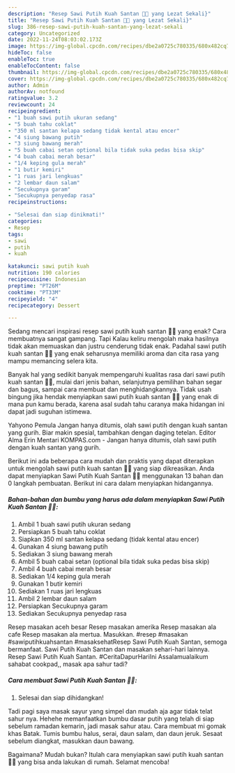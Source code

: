 ```yaml
---
description: "Resep Sawi Putih Kuah Santan 🤤🥰 yang Lezat Sekali}"
title: "Resep Sawi Putih Kuah Santan 🤤🥰 yang Lezat Sekali}"
slug: 386-resep-sawi-putih-kuah-santan-yang-lezat-sekali
category: Uncategorized
date: 2022-11-24T08:03:02.173Z
image: https://img-global.cpcdn.com/recipes/dbe2a0725c780335/680x482cq70/sawi-putih-kuah-santan-foto-resep-utama.jpg
hideToc: false
enableToc: true
enableTocContent: false
thumbnail: https://img-global.cpcdn.com/recipes/dbe2a0725c780335/680x482cq70/sawi-putih-kuah-santan-foto-resep-utama.jpg
cover: https://img-global.cpcdn.com/recipes/dbe2a0725c780335/680x482cq70/sawi-putih-kuah-santan-foto-resep-utama.jpg
author: Admin
authorAv: notfound
ratingvalue: 3.2
reviewcount: 24
recipeingredient:
- "1 buah sawi putih ukuran sedang"
- "5 buah tahu coklat"
- "350 ml santan kelapa sedang tidak kental atau encer"
- "4 siung bawang putih"
- "3 siung bawang merah"
- "5 buah cabai setan optional bila tidak suka pedas bisa skip"
- "4 buah cabai merah besar"
- "1/4 keping gula merah"
- "1 butir kemiri"
- "1 ruas jari lengkuas"
- "2 lembar daun salam"
- "Secukupnya garam"
- "Secukupnya penyedap rasa"
recipeinstructions:

- "Selesai dan siap dinikmati!"
categories:
- Resep
tags:
- sawi
- putih
- kuah

katakunci: sawi putih kuah 
nutrition: 190 calories
recipecuisine: Indonesian
preptime: "PT26M"
cooktime: "PT33M"
recipeyield: "4"
recipecategory: Dessert

---
```



Sedang mencari inspirasi resep sawi putih kuah santan 🤤🥰 yang enak? Cara membuatnya sangat gampang. Tapi Kalau keliru mengolah maka hasilnya tidak akan memuaskan dan justru cenderung tidak enak. Padahal sawi putih kuah santan 🤤🥰 yang enak seharusnya memiliki aroma dan cita rasa yang mampu memancing selera kita.


Banyak hal yang sedikit banyak mempengaruhi kualitas rasa dari sawi putih kuah santan 🤤🥰, mulai dari jenis bahan, selanjutnya pemilihan bahan segar dan bagus, sampai cara membuat dan menghidangkannya. Tidak usah bingung jika hendak menyiapkan sawi putih kuah santan 🤤🥰 yang enak di mana pun kamu berada, karena asal sudah tahu caranya maka hidangan ini dapat jadi suguhan istimewa.

Yahyono Pemula Jangan hanya ditumis, olah sawi putih dengan kuah santan yang gurih. Biar makin spesial, tambahkan dengan daging tetelan. Editor Alma Erin Mentari KOMPAS.com - Jangan hanya ditumis, olah sawi putih dengan kuah santan yang gurih.


Berikut ini ada beberapa cara mudah dan praktis yang dapat diterapkan untuk mengolah sawi putih kuah santan 🤤🥰 yang siap dikreasikan. Anda dapat menyiapkan Sawi Putih Kuah Santan 🤤🥰 menggunakan 13 bahan dan 0 langkah pembuatan. Berikut ini cara dalam menyiapkan hidangannya.

<!--inarticleads1-->

##### Bahan-bahan dan bumbu yang harus ada dalam menyiapkan Sawi Putih Kuah Santan 🤤🥰:

1. Ambil 1 buah sawi putih ukuran sedang
1. Persiapkan 5 buah tahu coklat
1. Siapkan 350 ml santan kelapa sedang (tidak kental atau encer)
1. Gunakan 4 siung bawang putih
1. Sediakan 3 siung bawang merah
1. Ambil 5 buah cabai setan (optional bila tidak suka pedas bisa skip)
1. Ambil 4 buah cabai merah besar
1. Sediakan 1/4 keping gula merah
1. Gunakan 1 butir kemiri
1. Sediakan 1 ruas jari lengkuas
1. Ambil 2 lembar daun salam
1. Persiapkan Secukupnya garam
1. Sediakan Secukupnya penyedap rasa


Resep masakan aceh besar Resep masakan amerika Resep masakan ala cafe Resep masakan ala mertua. Masukkan. #resep #masakan #sawiputihkuahsantan #masaksehatResep Sawi Putih Kuah Santan, semoga bermanfaat. Sawi Putih Kuah Santan dan masakan sehari-hari lainnya. Resep Sawi Putih Kuah Santan. #CeritaDapurHariIni Assalamualaikum sahabat cookpad,, masak apa sahur tadi? 

<!--inarticleads2-->

##### Cara membuat Sawi Putih Kuah Santan 🤤🥰:


1. Selesai dan siap dihidangkan!

Tadi pagi saya masak sayur yang simpel dan mudah aja agar tidak telat sahur nya. Hehehe memanfaatkan bumbu dasar putih yang telah di siap sebelum ramadan kemarin, jadi masak sahur atau. Cara membuat mi gomak khas Batak. Tumis bumbu halus, serai, daun salam, dan daun jeruk. Sesaat sebelum diangkat, masukkan daun bawang. 

Bagaimana? Mudah bukan? Itulah cara menyiapkan sawi putih kuah santan 🤤🥰 yang bisa anda lakukan di rumah. Selamat mencoba!
